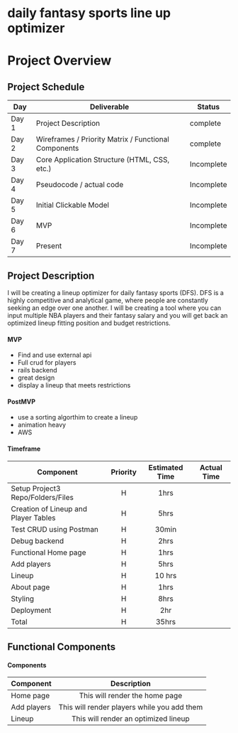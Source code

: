 # daily fantasy sports line up optimizer 
# Project Overview

## Project Schedule

|  Day | Deliverable | Status
|---|---| ---|
|Day 1| Project Description | complete
|Day 2| Wireframes / Priority Matrix / Functional Components | complete
|Day 3| Core Application Structure (HTML, CSS, etc.) | Incomplete
|Day 4| Pseudocode / actual code | Incomplete
|Day 5| Initial Clickable Model  | Incomplete
|Day 6| MVP | Incomplete
|Day 7| Present | Incomplete


## Project Description

I will be creating a lineup optimizer for daily fantasy sports (DFS). DFS is a highly competitive and analytical game, where people are constantly seeking an edge over one another. I will be creating a tool where you can input multiple NBA players and their fantasy salary and you will get back an optimized lineup fitting position and budget restrictions.




#### MVP 

- Find and use external api 
- Full crud for players
- rails backend
- great design 
- display a lineup that meets restrictions

#### PostMVP 

- use a sorting algorthim to create a lineup
- animation heavy
- AWS 

#### Timeframe
| Component | Priority | Estimated Time | Actual Time |
| --- | :---: |  :---: | :---: |
| Setup Project3 Repo/Folders/Files | H | 1hrs|  |
| Creation of Lineup and Player Tables | H | 5hrs|  |
| Test CRUD using Postman | H | 30min|  |
| Debug backend | H | 2hrs|  |
| Functional Home page | H | 1hrs|  |
| Add players | H | 5hrs|  |
| Lineup | H | 10 hrs|  |
| About page | H | 1hrs|  |
| Styling | H | 8hrs|   |
| Deployment | H | 2hr|  |
| Total | H | 35hrs|  | 



## Functional Components

#### Components
| Component | Description | 
| --- | :---: |  
| Home page | This will render the home page | 
| Add players | This will render players while you add them | 
| Lineup | This will render an optimized lineup | 




